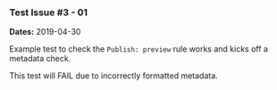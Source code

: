 ### Test Issue #3 - 01

**Dates:** 2019-04-30

Example test to check the `Publish: preview` rule works and kicks off a metadata check.

This test will FAIL due to incorrectly formatted metadata.

<!---
BSSw Metadata   
Publish: preview
Categories: Toga Party!
Topics: Testing, Debugging, Design
Tags: training, webinar,
Level: 2
Prerequisites: default
Aggregate: subresource
--->
